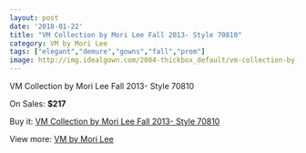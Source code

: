 ```yaml
---
layout: post
date: '2018-01-22'
title: "VM Collection by Mori Lee Fall 2013- Style 70810"
category: VM by Mori Lee
tags: ["elegant","demure","gowns","fall","prom"]
image: http://img.idealgown.com/2084-thickbox_default/vm-collection-by-mori-lee-fall-2013-style-70810.jpg
---
```

VM Collection by Mori Lee Fall 2013- Style 70810

On Sales: **$217**
<a href="https://www.idealgown.com/en/vm-by-mori-lee/996-vm-collection-by-mori-lee-fall-2013-style-70810.html"><amp-img layout="responsive" width="600" height="600" src="//img.idealgown.com/2084-thickbox_default/vm-collection-by-mori-lee-fall-2013-style-70810.jpg" alt="VM Collection by Mori Lee Fall 2013- Style 70810 0" /></a>
<a href="https://www.idealgown.com/en/vm-by-mori-lee/996-vm-collection-by-mori-lee-fall-2013-style-70810.html"><amp-img layout="responsive" width="600" height="600" src="//img.idealgown.com/2086-thickbox_default/vm-collection-by-mori-lee-fall-2013-style-70810.jpg" alt="VM Collection by Mori Lee Fall 2013- Style 70810 1" /></a>
<a href="https://www.idealgown.com/en/vm-by-mori-lee/996-vm-collection-by-mori-lee-fall-2013-style-70810.html"><amp-img layout="responsive" width="600" height="600" src="//img.idealgown.com/2085-thickbox_default/vm-collection-by-mori-lee-fall-2013-style-70810.jpg" alt="VM Collection by Mori Lee Fall 2013- Style 70810 2" /></a>

Buy it: [VM Collection by Mori Lee Fall 2013- Style 70810](https://www.idealgown.com/en/vm-by-mori-lee/996-vm-collection-by-mori-lee-fall-2013-style-70810.html "VM Collection by Mori Lee Fall 2013- Style 70810")

View more: [VM by Mori Lee](https://www.idealgown.com/en/13-vm-by-mori-lee "VM by Mori Lee")